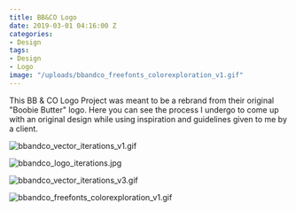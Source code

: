 ```yaml
---
title: BB&CO Logo
date: 2019-03-01 04:16:00 Z
categories:
- Design
tags:
- Design
- Logo
image: "/uploads/bbandco_freefonts_colorexploration_v1.gif"
---
```


This BB & CO Logo Project was meant to be a rebrand from their original "Boobie Butter" logo. Here you can see the process I undergo to come up with an original design while using inspiration and guidelines given to me by a client.

![bbandco_vector_iterations_v1.gif](/uploads/bbandco_vector_iterations_v1.gif)

![bbandco_logo_iterations.jpg](/uploads/bbandco_logo_iterations.jpg)

![bbandco_vector_iterations_v3.gif](/uploads/bbandco_vector_iterations_v3.gif)

![bbandco_freefonts_colorexploration_v1.gif](/uploads/bbandco_freefonts_colorexploration_v1.gif)